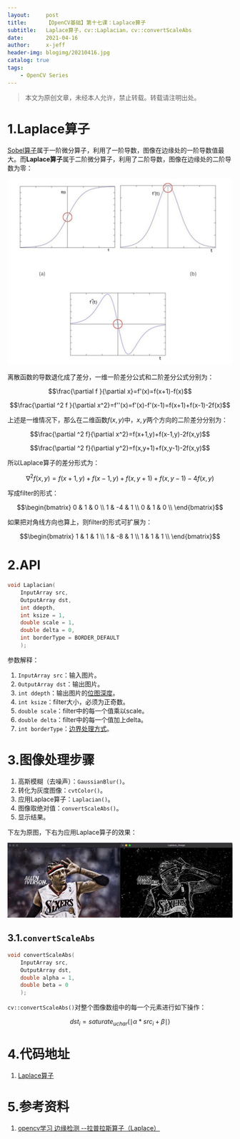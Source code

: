 ```yaml
---
layout:     post
title:      【OpenCV基础】第十七课：Laplace算子
subtitle:   Laplace算子，cv::Laplacian，cv::convertScaleAbs
date:       2021-04-16
author:     x-jeff
header-img: blogimg/20210416.jpg
catalog: true
tags:
    - OpenCV Series
---
```

>本文为原创文章，未经本人允许，禁止转载。转载请注明出处。

# 1.Laplace算子

[Sobel算子](http://shichaoxin.com/2021/03/01/OpenCV基础-第十六课-Sobel算子/)属于一阶微分算子，利用了一阶导数，图像在边缘处的一阶导数值最大。而**Laplace算子**属于二阶微分算子，利用了二阶导数，图像在边缘处的二阶导数为零：

![](https://github.com/x-jeff/BlogImage/raw/master/OpenCVSeries/Lesson17/17x1.png)

离散函数的导数退化成了差分，一维一阶差分公式和二阶差分公式分别为：

$$\frac{\partial f }{\partial x}=f'(x)=f(x+1)-f(x)$$

$$\frac{\partial ^2 f }{\partial x^2}=f''(x)=f'(x)-f'(x-1)=f(x+1)+f(x-1)-2f(x)$$

上述是一维情况下，那么在二维函数$f(x,y)$中，$x,y$两个方向的二阶差分分别为：

$$\frac{\partial ^2 f}{\partial x^2}=f(x+1,y)+f(x-1,y)-2f(x,y)$$

$$\frac{\partial ^2 f}{\partial y^2}=f(x,y+1)+f(x,y-1)-2f(x,y)$$

所以Laplace算子的差分形式为：

$$\nabla ^2 f(x,y)=f(x+1,y)+f(x-1,y)+f(x,y+1)+f(x,y-1)-4f(x,y)$$

写成filter的形式：

$$\begin{bmatrix} 0 & 1 & 0 \\ 1 & -4 & 1 \\ 0 & 1 & 0 \\ \end{bmatrix}$$

如果把对角线方向也算上，则filter的形式可扩展为：

$$\begin{bmatrix} 1 & 1 & 1 \\ 1 & -8 & 1 \\ 1 & 1 & 1 \\ \end{bmatrix}$$

# 2.API

```c++
void Laplacian( 
	InputArray src, 
	OutputArray dst, 
	int ddepth,
	int ksize = 1, 
	double scale = 1, 
	double delta = 0,
	int borderType = BORDER_DEFAULT 
	);
```

参数解释：

1. `InputArray src`：输入图片。
2. `OutputArray dst`：输出图片。
3. `int ddepth`：输出图片的[位图深度](http://shichaoxin.com/2019/06/02/OpenCV基础-第三课-掩膜操作/#331位图深度)。
4. `int ksize`：filter大小，必须为正奇数。
5. `double scale`：filter中的每一个值乘以scale。
6. `double delta`：filter中的每一个值加上delta。
7. `int borderType`：[边界处理方式](http://shichaoxin.com/2020/12/11/OpenCV基础-第十五课-边缘处理/)。

# 3.图像处理步骤

1. 高斯模糊（去噪声）：`GaussianBlur()`。
2. 转化为灰度图像：`cvtColor()`。
3. 应用Laplace算子：`Laplacian()`。
4. 图像取绝对值：`convertScaleAbs()`。
5. 显示结果。

下左为原图，下右为应用Laplace算子的效果：

![](https://github.com/x-jeff/BlogImage/raw/master/OpenCVSeries/Lesson17/17x2.png)

## 3.1.`convertScaleAbs`

```c++
void convertScaleAbs(
	InputArray src, 
	OutputArray dst,
	double alpha = 1, 
	double beta = 0
	);
```

`cv::convertScaleAbs()`对整个图像数组中的每一个元素进行如下操作：

$$dst_i=saturate_{uchar}( \mid \alpha * src_i + \beta \mid)$$

# 4.代码地址

1. [Laplace算子](https://github.com/x-jeff/OpenCV_Code_Demo/tree/master/Demo17)

# 5.参考资料

1. [opencv学习 边缘检测 --拉普拉斯算子（Laplace）](https://www.huaweicloud.com/articles/9e6c73bff404a6f0acdef3cfea9b4f51.html)